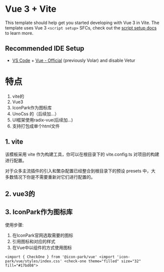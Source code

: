 # Vue 3 + Vite

This template should help get you started developing with Vue 3 in Vite. The template uses Vue 3 `<script setup>` SFCs, check out the [script setup docs](https://v3.vuejs.org/api/sfc-script-setup.html#sfc-script-setup) to learn more.

## Recommended IDE Setup

- [VS Code](https://code.visualstudio.com/) + [Vue - Official](https://marketplace.visualstudio.com/items?itemName=Vue.volar) (previously Volar) and disable Vetur
# 特点
1. vite的
2. Vue3
3. IconPark作为图标库
4. UnoCss 的（后续加...）
5. UI框架使用radix-vue(后续加...)
6. 支持打包成单个html文件

## 1. vite
该模板采用 vite 作为构建工具，你可以在根目录下的 vite.config.ts 对项目的构建进行配置。

对于众多主流插件的引入和繁杂配置已经整合到根目录下的预设 presets 中，大多数情况下你是不需要重新对它们进行配置的。
## 2. vue3的


## 3. IconPark作为图标库
  使用步骤:
  1. 在IconPark官网选取需要的图标
  2. 引用图标和对应的样式
  3. 在Vue中以组件的方式使用图标
   
   `
    <import { CheckOne } from '@icon-park/vue'
    <import 'icon-park/vue/styles/index.css'
    <check-one theme="filled" size="32" fill="#17bd08">
   `
   